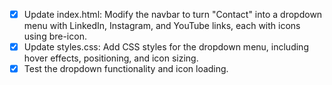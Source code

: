 - [x] Update index.html: Modify the navbar to turn "Contact" into a dropdown menu with LinkedIn, Instagram, and YouTube links, each with icons using bre-icon.
- [x] Update styles.css: Add CSS styles for the dropdown menu, including hover effects, positioning, and icon sizing.
- [x] Test the dropdown functionality and icon loading.

